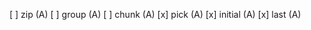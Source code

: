 [ ] zip         (A)
[ ] group       (A)
[ ] chunk       (A)
[x] pick        (A)
[x] initial     (A) 
[x] last        (A)
